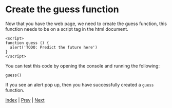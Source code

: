 # Create the guess function

Now that you have the web page, we need to create the guess function, this function needs to be on a script tag in the html document.

```
<script>
function guess () {
  alert('TODO: Predict the future here')
}
</script>
```

You can test this code by opening the console and running the following:

```
guess()
```

If you see an alert pop up, then you have successfully created a `guess` function.

[Index](.) | [Prev](1) | [Next](3)
